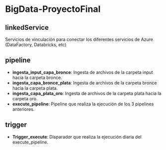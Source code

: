 <p align="center">
  <h1>BigData-ProyectoFinal</h1>
</p>

## **linkedService**
Servicios de vinculación para conectar los diferentes servicios de Azure (DataFactory, Databricks, etc)

## **pipeline**
- **ingesta_input_capa_bronce**: Ingesta de archivos de la carpeta input hacia la carpeta bronce.
- **ingesta_capa_bronce_plata**: Ingesta de archivos de la carpeta bronce hacia la carpeta plata.
- **ingesta_capa_plata_oro**: Ingesta de archivos de la carpeta plata hacia la carpeta oro.
- **execute_pipeline**: Pipeline que realiza la ejecución de los 3 pipelines anteriores.

## **trigger**
- **Trigger_execute**: Disparador que realiza la ejecución diaria del execute_pipeline.

